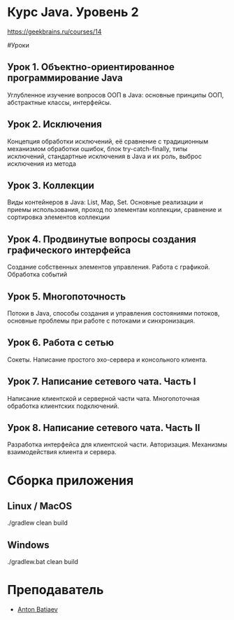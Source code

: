 # Курс Java. Уровень 2
https://geekbrains.ru/courses/14

#Уроки
## Урок 1. Объектно-ориентированное программирование Java
Углубленное изучение вопросов ООП в Java: основные принципы ООП, абстрактные классы, интерфейсы.
## Урок 2. Исключения
Концепция обработки исключений, её сравнение с традиционным механизмом обработки ошибок, блок try-catch-finally, типы исключений, стандартные исключения в Java и их роль, выброс исключения из метода
## Урок 3. Коллекции
Виды контейнеров в Java: List, Map, Set. Основные реализации и приемы использования, проход по элементам коллекции, сравнение и сортировка элементов коллекции
## Урок 4. Продвинутые вопросы создания графического интерфейса
Создание собственных элементов управления. Работа с графикой. Обработка событий
## Урок 5. Многопоточность
Потоки в Java, способы создания и управления состояниями потоков, основные проблемы при работе с потоками и синхронизация.
## Урок 6. Работа с сетью
Сокеты. Написание простого эхо-сервера и консольного клиента.
## Урок 7. Написание сетевого чата. Часть I
Написание клиентской и серверной части чата. Многопоточная обработка клиентских подключений.
## Урок 8. Написание сетевого чата. Часть II
Разработка интерфейса для клиентской части. Авторизация. Механизмы взаимодействия клиента и сервера.
 
# Сборка приложения
## Linux / MacOS
./gradlew clean build
## Windows
./gradlew.bat clean build
 
# Преподаватель
- [Anton Batiaev](https://geekbrains.ru/users/1851193)
